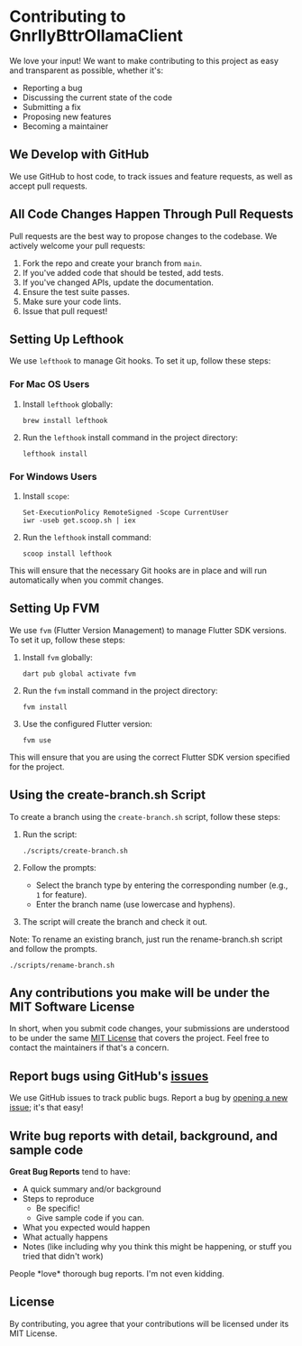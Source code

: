 # Contributing to GnrllyBttrOllamaClient

We love your input! We want to make contributing to this project as easy and transparent as
possible, whether it's:

- Reporting a bug
- Discussing the current state of the code
- Submitting a fix
- Proposing new features
- Becoming a maintainer

## We Develop with GitHub

We use GitHub to host code, to track issues and feature requests, as well as accept pull requests.

## All Code Changes Happen Through Pull Requests

Pull requests are the best way to propose changes to the codebase. We actively welcome your pull
requests:

1. Fork the repo and create your branch from `main`.
2. If you've added code that should be tested, add tests.
3. If you've changed APIs, update the documentation.
4. Ensure the test suite passes.
5. Make sure your code lints.
6. Issue that pull request!

## Setting Up Lefthook

We use `lefthook` to manage Git hooks. To set it up, follow these steps:

### For Mac OS Users

1. Install `lefthook` globally:

    ```shell
    brew install lefthook
    ```

2. Run the `lefthook` install command in the project directory:

    ```shell
    lefthook install
    ```

### For Windows Users

1. Install `scope`:

   ```shell
   Set-ExecutionPolicy RemoteSigned -Scope CurrentUser
   iwr -useb get.scoop.sh | iex
   ```

2. Run the `lefthook` install command:

   ```shell
   scoop install lefthook
   ```

This will ensure that the necessary Git hooks are in place and will run automatically when you
commit changes.

## Setting Up FVM

We use `fvm` (Flutter Version Management) to manage Flutter SDK versions. To set it up, follow these
steps:

1. Install `fvm` globally:

    ```shell
    dart pub global activate fvm
    ```

2. Run the `fvm` install command in the project directory:

    ```shell
    fvm install
    ```

3. Use the configured Flutter version:

    ```shell
    fvm use
    ```

This will ensure that you are using the correct Flutter SDK version specified for the project.

## Using the create-branch.sh Script

To create a branch using the `create-branch.sh` script, follow these steps:

1. Run the script:

    ```shell
    ./scripts/create-branch.sh
    ```

2. Follow the prompts:
    - Select the branch type by entering the corresponding number (e.g., `1` for feature).
    - Enter the branch name (use lowercase and hyphens).

3. The script will create the branch and check it out.

Note: To rename an existing branch, just run the rename-branch.sh script and follow the prompts.

```shell
./scripts/rename-branch.sh
```

## Any contributions you make will be under the MIT Software License

In short, when you submit code changes, your submissions are understood to be under the same
[MIT License](http://choosealicense.com/licenses/mit/) that covers the project. Feel free to contact
the maintainers if that's a concern.

## Report bugs using GitHub's [issues](https://github.com/GnrllyBttr/GnrllyBttrOllamaClient/issues)

We use GitHub issues to track public bugs. Report a bug by
[opening a new issue](https://github.com/GnrllyBttr/GnrllyBttrOllamaClient/issues/new); it's that easy!

## Write bug reports with detail, background, and sample code

**Great Bug Reports** tend to have:

- A quick summary and/or background
- Steps to reproduce
  - Be specific!
  - Give sample code if you can.
- What you expected would happen
- What actually happens
- Notes (like including why you think this might be happening, or stuff you tried that didn't work)

People \*love\* thorough bug reports. I'm not even kidding.

## License

By contributing, you agree that your contributions will be licensed under its MIT License.
